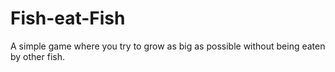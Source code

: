 # Fish-eat-Fish
A simple game where you try to grow as big as possible without being eaten by other fish.
